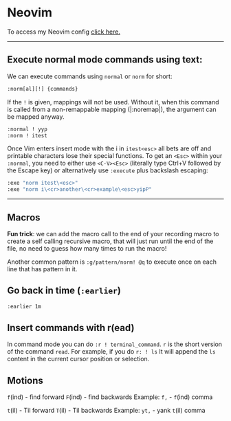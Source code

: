 # Neovim

To access my Neovim config [click here.](https://github.com/jmarcelomb/nvim)

* * *

## Execute normal mode commands using text:
We can execute commands using `normal` or `norm` for short:

```bash
:norm[al][!] {commands}
```

If the `!` is given, mappings will not be used. Without it, when this command is called from a non-remappable mapping (|:noremap|), the argument can be mapped anyway.

```bash
:normal ! yyp
:norm ! itest
```

Once Vim enters insert mode with the i in `itest<esc>` all bets are off and printable characters lose their special functions. To get an `<Esc>` within your `:normal`, you need to either use `<C-V><Esc>` (literally type Ctrl+V followed by the Escape key) or alternatively use `:execute` plus backslash escaping:

```bash
:exe "norm itest\<esc>"
:exe "norm i\<cr>another\<cr>example\<esc>yipP"
```

***

## Macros
**Fun trick**: we can add the macro call to the end of your recording macro to create a self calling recursive macro, that will just run until the end of the file, no need to guess how many times to run the macro! 

Another common pattern is `:g/pattern/norm! @q` to execute once on each line that has pattern in it.

## Go back in time (`:earlier`)

```bash
:earlier 1m
```

## Insert commands with r(ead)
In command mode you can do `:r ! terminal_command`. `r` is the short version of the command `read`.
For example, if you do `r: ! ls` It will append the `ls` content in the current cursor position or selection. 

## Motions

`f`(ind) - find forward
`F`(ind) - find backwards
Example: `f,` - `f`(ind) comma

`t`(il) - Til forward
`T`(il) - Til backwards
Example: `yt,` - yank `t`(il) comma
